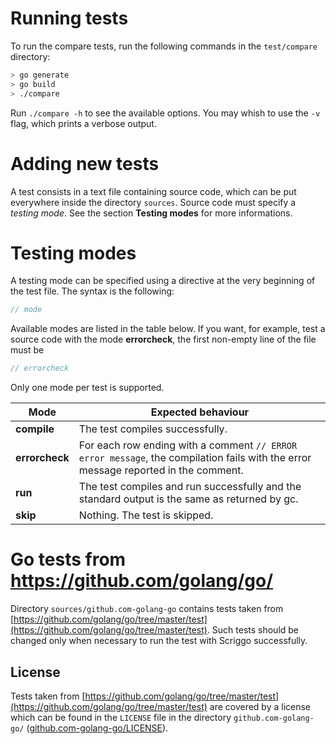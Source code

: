 # Running tests

To run the compare tests, run the following commands in the `test/compare` directory:

```bash
> go generate
> go build
> ./compare
```

Run `./compare -h` to see the available options. You may whish to use the `-v` flag, which prints a verbose output.

# Adding new tests

A test consists in a text file containing source code, which can be put everywhere inside the directory `sources`.
Source code must specify a _testing mode_. See the section **Testing modes** for more informations.

# Testing modes

A testing mode can be specified using a directive at the very beginning of the test file.
The syntax is the following:

```go
// mode
```

Available modes are listed in the table below.
If you want, for example, test a source code with the mode **errorcheck**, the first non-empty line of the file must be

```go
// errorcheck
```

Only one mode per test is supported.

Mode | Expected behaviour
---|---
**compile** | The test compiles successfully.
**errorcheck** | For each row ending with a comment `// ERROR error message`, the compilation fails with the error message reported in the comment.
**run** | The test compiles and run successfully and the standard output is the same as returned by gc.
**skip** | Nothing. The test is skipped.

# Go tests from https://github.com/golang/go/

Directory `sources/github.com-golang-go` contains tests taken from
[https://github.com/golang/go/tree/master/test](https://github.com/golang/go/tree/master/test).
Such tests should be changed only when necessary to run the test with Scriggo successfully.

## License

Tests taken from [https://github.com/golang/go/tree/master/test](https://github.com/golang/go/tree/master/test) are covered by a license which can be found in the `LICENSE` file in the directory `github.com-golang-go/` ([github.com-golang-go/LICENSE](https://github.com/open2b/scriggo/blob/test/test/compare/sources/github.com-golang-go/LICENSE)). 


